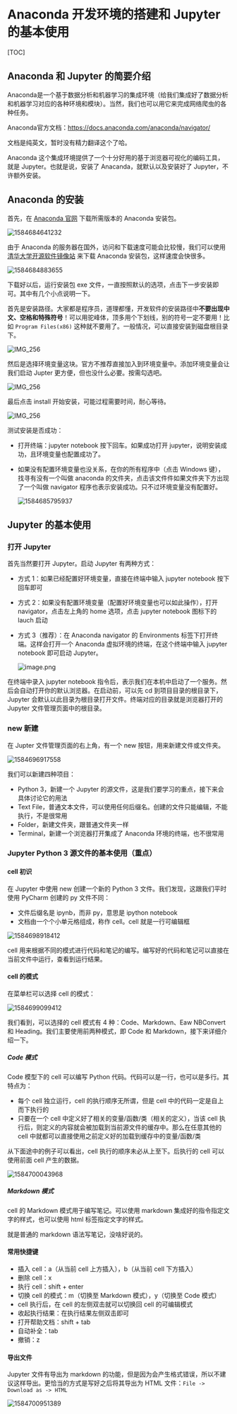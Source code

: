 # Anaconda 开发环境的搭建和 Jupyter 的基本使用

[TOC]

## Anaconda 和 Jupyter 的简要介绍

Anaconda是一个基于数据分析和机器学习的集成环境（给我们集成好了数据分析和机器学习对应的各种环境和模块）。当然，我们也可以用它来完成网络爬虫的各种任务。

Anaconda官方文档：https://docs.anaconda.com/anaconda/navigator/

文档是纯英文，暂时没有精力翻译这个了哈。

Anaconda 这个集成环境提供了一个十分好用的基于浏览器可视化的编码工具，就是 Jupyter。也就是说，安装了 Anacanda，就默认以及安装好了 Jupyter，不许额外安装。

## Anaconda 的安装

首先，在 [Anaconda 官网](https://www.anaconda.com/distribution/) 下载所需版本的 Anaconda 安装包。

![1584684641232](anaconda-jupyter.assets/1584684641232.png)

由于 Anaconda 的服务器在国外，访问和下载速度可能会比较慢，我们可以使用 [清华大学开源软件镜像站](https://mirrors.tuna.tsinghua.edu.cn/anaconda/archive/) 来下载 Anaconda 安装包，这样速度会快很多。

![1584684883655](anaconda-jupyter.assets/1584684883655.png)

下载好以后，运行安装包 exe 文件，一直按照默认的选项，点击下一步安装即可。其中有几个小点说明一下。

首先是安装路径。大家都是程序员，道理都懂，开发软件的安装路径中**不要出现中文、空格和特殊符号**！可以用驼峰体，顶多用个下划线，别的符号一定不要用！比如 `Program Files(x86)` 这种就不要用了。一般情况，可以直接安装到磁盘根目录下。

![IMG_256](anaconda-jupyter.assets/clip_image008.jpg)

然后是选择环境变量这块。官方不推荐直接加入到环境变量中。添加环境变量会让我们启动 Jupter 更方便，但也没什么必要。按需勾选吧。

![IMG_256](anaconda-jupyter.assets/clip_image010.jpg)

最后点击 install 开始安装，可能过程需要时间，耐心等待。

![IMG_256](anaconda-jupyter.assets/clip_image012.jpg)

测试安装是否成功：

- 打开终端：jupyter notebook 按下回车。如果成功打开 jupyter，说明安装成功，且环境变量也配置成功了。

- 如果没有配置环境变量也没关系，在你的所有程序中（点击 Windows 键），找寻有没有一个叫做 anaconda 的文件夹，点击该文件件如果文件夹下方出现了一个叫做 navigator 程序也表示安装成功。只不过环境变量没有配置好。

  ![1584685795937](anaconda-jupyter.assets/1584685795937.png)

##  Jupyter 的基本使用

### 打开 Jupyter

 首先当然要打开 Jupyter。启动 Jupyter 有两种方式：

- 方式 1：如果已经配置好环境变量，直接在终端中输入 jupyter notebook 按下回车即可

- 方式 2：如果没有配置环境变量（配置好环境变量也可以如此操作），打开 navigator，点击左上角的 home 选项，点击 jupyter notebook 图标下的 lauch 启动

- 方式 3（推荐）：在 Anaconda navigator 的 Environments 标签下打开终端。这样会打开一个 Anaconda 虚拟环境的终端，在这个终端中输入 jupyter notebook 即可启动 Jupyter。

  ![image.png](anaconda-jupyter.assets/Fri,%2020%20Mar%202020%20154748.png)

在终端中录入 jupyter notebook 指令后，表示我们在本机中启动了一个服务。然后会自动打开你的默认浏览器。在启动前，可以先 cd 到项目目录的根目录下，Jupyter 会默认以此目录为根目录打开文件。终端对应的目录就是浏览器打开的 Jupyter 文件管理页面中的根目录。

### new 新建

在 Jupter 文件管理页面的右上角，有一个 new 按钮，用来新建文件或文件夹。

![1584696917558](anaconda-jupyter.assets/1584696917558.png)

我们可以新建四种项目：

- Python 3，新建一个 Jupyter 的源文件，这是我们要学习的重点，接下来会具体讨论它的用法
- Text File，普通文本文件，可以使用任何后缀名。创建的文件只能编辑，不能执行，不是很常用
- Folder，新建文件夹，跟普通文件夹一样
- Terminal，新建一个浏览器打开集成了 Anaconda 环境的终端，也不很常用

### Jupyter Python 3 源文件的基本使用（重点）

#### cell 初识

在 Jupyter 中使用 new 创建一个新的 Python 3 文件。我们发现，这跟我们平时使用 PyCharm 创建的 py 文件不同：

- 文件后缀名是 ipynb，而非 py，意思是 ipython notebook
- 文档由一个个小单元格组成，称作 cell。cell 就是一行可编辑框

![1584698918412](anaconda-jupyter.assets/1584698918412.png)

cell 用来根据不同的模式进行代码和笔记的编写。编写好的代码和笔记可以直接在当前文件中运行，查看到运行结果。

#### cell 的模式

在菜单栏可以选择 cell 的模式：

![1584699099412](anaconda-jupyter.assets/1584699099412.png)

我们看到，可以选择的 cell 模式有 4 种：Code、Markdown、Eaw NBConvert 和 Heading。我们主要使用前两种模式，即 Code 和 Markdown，接下来详细介绍一下。

##### Code 模式

Code 模型下的 cell 可以编写 Python 代码。代码可以是一行，也可以是多行。其特点为：

- 每个 cell 独立运行，cell 的执行顺序无所谓，但是 cell 中的代码一定是自上而下执行的
- 只要在一个 cell 中定义好了相关的变量/函数/类（相关的定义），当该 cell 执行后，则定义的内容就会被加载到当前源文件的缓存中。那么在任意其他的 cell 中就都可以直接使用之前定义好的加载到缓存中的变量/函数/类

从下面途中的例子可以看出，cell 执行的顺序未必从上至下。后执行的 cell 可以使用前面 cell 产生的数据。

![1584700043968](anaconda-jupyter.assets/1584700043968.png)

##### Markdown 模式

cell 的 Markdown 模式用于编写笔记。可以使用 markdown 集成好的指令指定文字的样式，也可以使用 html 标签指定文字的样式。

就是普通的 markdown 语法写笔记，没啥好说的。

#### 常用快捷键

- 插入 cell：a（从当前 cell 上方插入），b（从当前 cell 下方插入）
- 删除 cell：x
- 执行 cell：shift + enter
- 切换 cell 的模式：m（切换至 Markdown 模式），y（切换至 Code 模式）
- cell 执行后，在 cell 的左侧双击就可以切换回 cell 的可编辑模式
- 收起执行结果：在执行结果左侧双击即可
- 打开帮助文档：shift + tab
- 自动补全：tab
- 撤销：z

#### 导出文件

Jupyter 文件有导出为 markdown 的功能，但是因为会产生格式错误，所以不建议这样导出。更恰当的方式是写好之后将其导出为 HTML 文件：`File -> Download as -> HTML`

![1584700951389](anaconda-jupyter.assets/1584700951389.png)